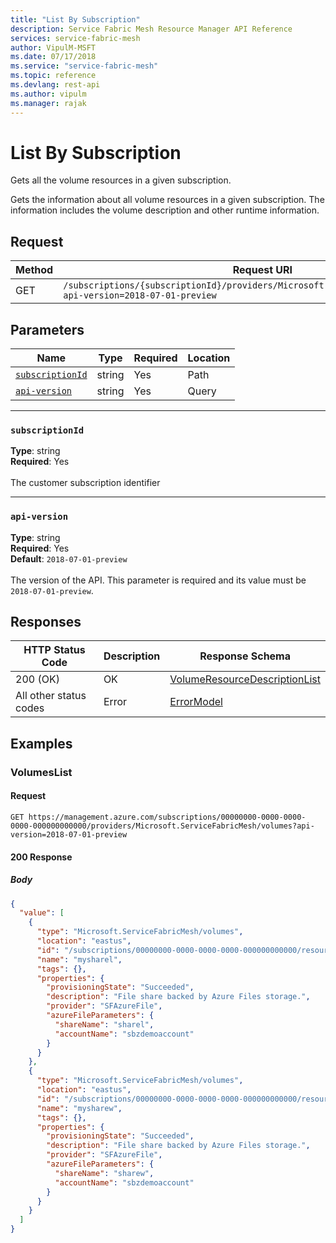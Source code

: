 ```yaml
---
title: "List By Subscription"
description: Service Fabric Mesh Resource Manager API Reference
services: service-fabric-mesh
author: VipulM-MSFT
ms.date: 07/17/2018
ms.service: "service-fabric-mesh"
ms.topic: reference
ms.devlang: rest-api
ms.author: vipulm
ms.manager: rajak
---
```

# List By Subscription
Gets all the volume resources in a given subscription.

Gets the information about all volume resources in a given subscription. The information includes the volume description and other runtime information.


## Request
| Method | Request URI |
| ------ | ----------- |
| GET | `/subscriptions/{subscriptionId}/providers/Microsoft.ServiceFabricMesh/volumes?api-version=2018-07-01-preview` |


## Parameters
| Name | Type | Required | Location |
| --- | --- | --- | --- |
| [`subscriptionId`](#subscriptionid) | string | Yes | Path |
| [`api-version`](#api-version) | string | Yes | Query |

____
### `subscriptionId`
__Type__: string <br/>
__Required__: Yes<br/>
<br/>
The customer subscription identifier

____
### `api-version`
__Type__: string <br/>
__Required__: Yes<br/>
__Default__: `2018-07-01-preview` <br/>
<br/>
The version of the API. This parameter is required and its value must be `2018-07-01-preview`.

## Responses

| HTTP Status Code | Description | Response Schema |
| --- | --- | --- |
| 200 (OK) | OK<br/> | [VolumeResourceDescriptionList](sfmeshrp-model-volumeresourcedescriptionlist.md) |
| All other status codes | Error<br/> | [ErrorModel](sfmeshrp-model-errormodel.md) |

## Examples

### VolumesList

#### Request
```
GET https://management.azure.com/subscriptions/00000000-0000-0000-0000-000000000000/providers/Microsoft.ServiceFabricMesh/volumes?api-version=2018-07-01-preview
```

#### 200 Response
##### Body
```json
{
  "value": [
    {
      "type": "Microsoft.ServiceFabricMesh/volumes",
      "location": "eastus",
      "id": "/subscriptions/00000000-0000-0000-0000-000000000000/resourcegroups/sbzdemo/providers/Microsoft.ServiceFabricMesh/volumes/mysharel",
      "name": "mysharel",
      "tags": {},
      "properties": {
        "provisioningState": "Succeeded",
        "description": "File share backed by Azure Files storage.",
        "provider": "SFAzureFile",
        "azureFileParameters": {
          "shareName": "sharel",
          "accountName": "sbzdemoaccount"
        }
      }
    },
    {
      "type": "Microsoft.ServiceFabricMesh/volumes",
      "location": "eastus",
      "id": "/subscriptions/00000000-0000-0000-0000-000000000000/resourcegroups/sbzdemo/providers/Microsoft.ServiceFabricMesh/volumes/mysharew",
      "name": "mysharew",
      "tags": {},
      "properties": {
        "provisioningState": "Succeeded",
        "description": "File share backed by Azure Files storage.",
        "provider": "SFAzureFile",
        "azureFileParameters": {
          "shareName": "sharew",
          "accountName": "sbzdemoaccount"
        }
      }
    }
  ]
}
```

